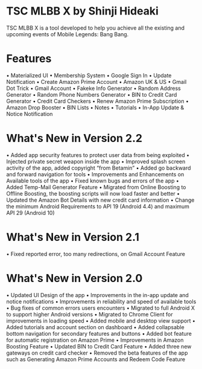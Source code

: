 # TSC MLBB X by Shinji Hideaki
TSC MLBB X is a tool developed to help you achieve all the existing and upcoming events of Mobile Legends: Bang Bang.

# Features
• Materialized UI
• Membership System
• Google Sign In
• Update Notification
• Create Amazon Prime Account
• Amazon UK & US
• Gmail Dot Trick
• Gmail Account
• Fakeke Info Generator
• Random Address Generator
• Random Phone Numbers Generator
• BIN to Credit Card Generator
• Credit Card Checkers
• Renew Amazon Prime Subscription
• Amazon Drop Booster
• BIN Lists
• Notes
• Tutorials
• In-App Update & Notice Notification

# What's New in Version 2.2
• Added app security features to protect user data from being exploited
• Injected private secret weapon inside the app
• Improved splash screen activity of the app, added copyright “from Betamin”
• Added go backward and forward navigation for tools
• Improvements and Enhancements on Available tools of the app
• Fixed known bugs and errors of the app
• Added Temp-Mail Generator Feature
• Migrated from Online Boosting to Offline Boosting, the boosting scripts will now load faster and better
• Updated the Amazon Bot Details with new credit card information
• Change the minimum Android Requirements to API 19 (Android 4.4) and maximum API 29 (Android 10)

# What's New in Version 2.1
• Fixed reported error, too many redirections, on Gmail Account Feature

# What's New in Version 2.0
• Updated UI Design of the app
• Improvements in the in-app update and notice notifications
• Improvements in reliability and speed of available tools
• Bug fixes of common errors users encounters
• Migrated to full Android X to support higher Android versions
• Migrated to Chrome Client for improvements in loading speed
• Added mobile and desktop view support
• Added tutorials and account section on dashboard
• Added collapsable bottom navigation for secondary features and buttons
• Added bot feature for automatic registration on Amazon Prime
• Improvements in Amazon Boosting Feature
• Updated BIN to Credit Card Feature
• Added three new gateways on credit card checker
• Removed the beta features of the app such as Generating Amazon Prime Accounts and Redeem Code Feature
